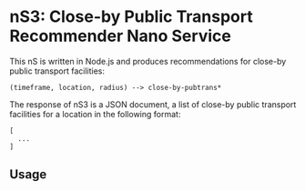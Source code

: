 # nS3: Close-by Public Transport Recommender Nano Service

This nS is written in Node.js and produces recommendations for close-by public transport facilities:

    (timeframe, location, radius) --> close-by-pubtrans*

The response of nS3 is a JSON document, a list of close-by public transport facilities for a location in the following format:

    [
      ...
    ]



## Usage

